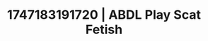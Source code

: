 ---
categories:
- Shibari art
- Sensory play
- Stepsister roleplay
- Facial finish
- Mormon wife
image: /assets/images/1747183191720.jpg
layout: post
seo:
  description: Featured content with high-quality Scat Fetish, ABDL Play. HD images
    available.
  keywords: Scat Fetish, ABDL Play
  og_image: /assets/images/1747183191720.jpg
  schema_type: VisualArtwork
tags:
- ABDL Play
- Scat Fetish
- '#1747183191720'
title: 1747183191720 | ABDL Play Scat Fetish
---